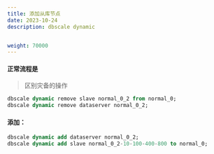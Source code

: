 ```yaml
---
title: 添加从库节点
date: 2023-10-24
description: dbscale dynamic


weight: 70000
---
```


#### 正常流程是

> 区别灾备的操作

```sql
dbscale dynamic remove slave normal_0_2 from normal_0;
dbscale dynamic remove dataserver normal_0_2;
```

#### 添加：

```sql
dbscale dynamic add dataserver normal_0_2;
dbscale dynamic add slave normal_0_2-10-100-400-800 to normal_0;
```








